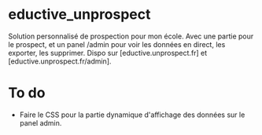 # eductive_unprospect
Solution personnalisé de prospection pour mon école. Avec une partie pour le prospect, et un panel /admin pour voir les données en direct, les exporter, les supprimer.
Dispo sur [eductive.unprospect.fr] et [eductive.unprospect.fr/admin].

# To do
- Faire le CSS pour la partie dynamique d'affichage des données sur le panel admin.
